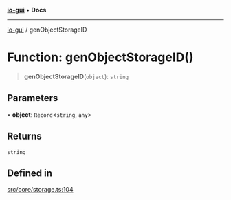 [**io-gui**](../README.md) • **Docs**

***

[io-gui](../README.md) / genObjectStorageID

# Function: genObjectStorageID()

> **genObjectStorageID**(`object`): `string`

## Parameters

• **object**: `Record`\<`string`, `any`\>

## Returns

`string`

## Defined in

[src/core/storage.ts:104](https://github.com/io-gui/io/blob/main/src/core/storage.ts#L104)
